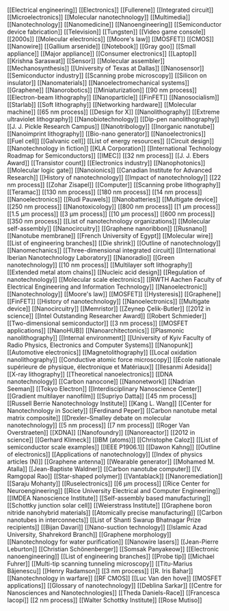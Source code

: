 [[Electrical engineering]]
[[Electronics]]
[[Fullerene]]
[[Integrated circuit]]
[[Microelectronics]]
[[Molecular nanotechnology]]
[[Multimedia]]
[[Nanotechnology]]
[[Nanomedicine]]
[[Nanoengineering]]
[[Semiconductor device fabrication]]
[[Television]]
[[Tungsten]]
[[Video game console]]
[[2000s]]
[[Molecular electronics]]
[[Moore's law]]
[[MOSFET]]
[[CMOS]]
[[Nanowire]]
[[Gallium arsenide]]
[[Notebook]]
[[Gray goo]]
[[Small appliance]]
[[Major appliance]]
[[Consumer electronics]]
[[Laptop]]
[[Krishna Saraswat]]
[[Sensor]]
[[Molecular assembler]]
[[Mechanosynthesis]]
[[University of Texas at Dallas]]
[[Nanosensor]]
[[Semiconductor industry]]
[[Scanning probe microscopy]]
[[Silicon on insulator]]
[[Nanomaterials]]
[[Nanoelectromechanical systems]]
[[Graphene]]
[[Nanorobotics]]
[[Miniaturization]]
[[90 nm process]]
[[Electron-beam lithography]]
[[Nanoparticle]]
[[FinFET]]
[[Nanosocialism]]
[[Starlab]]
[[Soft lithography]]
[[Networking hardware]]
[[Molecular machine]]
[[65 nm process]]
[[Design for X]]
[[Nanolithography]]
[[Extreme ultraviolet lithography]]
[[Nanobiotechnology]]
[[Dip-pen nanolithography]]
[[J. J. Pickle Research Campus]]
[[Nanotribology]]
[[Inorganic nanotube]]
[[Nanoimprint lithography]]
[[Bio-nano generator]]
[[Nanoelectronics]]
[[Fuel cell]]
[[Galvanic cell]]
[[List of energy resources]]
[[Circuit design]]
[[Nanotechnology in fiction]]
[[KLA Corporation]]
[[International Technology Roadmap for Semiconductors]]
[[IMEC]]
[[32 nm process]]
[[J. J. Ebers Award]]
[[Transistor count]]
[[Electronics industry]]
[[Nanophotonics]]
[[Molecular logic gate]]
[[Nanoionics]]
[[Canadian Institute for Advanced Research]]
[[History of nanotechnology]]
[[Impact of nanotechnology]]
[[22 nm process]]
[[Zohar Zisapel]]
[[Computer]]
[[Scanning probe lithography]]
[[Teramac]]
[[130 nm process]]
[[180 nm process]]
[[14 nm process]]
[[Nanoelectronics]]
[[Rudi Pauwels]]
[[Nanobatteries]]
[[Multigate device]]
[[250 nm process]]
[[Nanotoxicology]]
[[800 nm process]]
[[1 µm process]]
[[1.5 µm process]]
[[3 µm process]]
[[10 µm process]]
[[600 nm process]]
[[350 nm process]]
[[List of nanotechnology organizations]]
[[Molecular self-assembly]]
[[Nanocircuitry]]
[[Graphene nanoribbon]]
[[Rusnano]]
[[Nanotube membrane]]
[[French University of Egypt]]
[[Molecular wire]]
[[List of engineering branches]]
[[Die shrink]]
[[Outline of nanotechnology]]
[[Nanomechanics]]
[[Three-dimensional integrated circuit]]
[[International Iberian Nanotechnology Laboratory]]
[[Nanoradio]]
[[Green nanotechnology]]
[[10 nm process]]
[[Multilayer soft lithography]]
[[Extended metal atom chains]]
[[Nucleic acid design]]
[[Regulation of nanotechnology]]
[[Molecular scale electronics]]
[[RWTH Aachen Faculty of Electrical Engineering and Information Technology]]
[[Nanoelectronic]]
[[Nanotechnology]]
[[Moore's law]]
[[MOSFET]]
[[Hysteresis]]
[[Graphene]]
[[FinFET]]
[[History of nanotechnology]]
[[Nanoelectronics]]
[[Multigate device]]
[[Nanocircuitry]]
[[Memristor]]
[[Zeynep Çelik-Butler]]
[[2012 in science]]
[[Intel Outstanding Researcher Award]]
[[Robert Schmieder]]
[[Two-dimensional semiconductor]]
[[3 nm process]]
[[MOSFET applications]]
[[NanoHUB]]
[[Nanoarchitectonics]]
[[Plasmonic nanolithography]]
[[Internal environment]]
[[University of Kyiv Faculty of Radio Physics, Electronics and Computer Systems]]
[[Nanopunk]]
[[Automotive electronics]]
[[Magnetolithography]]
[[Local oxidation nanolithography]]
[[Conductive atomic force microscopy]]
[[École nationale supérieure de physique, électronique et Matériaux]]
[[Ilesanmi Adesida]]
[[X-ray lithography]]
[[Theoretical nanoelectronics]]
[[DNA nanotechnology]]
[[Carbon nanocone]]
[[Nanonetwork]]
[[Nadrian Seeman]]
[[Tokyo Electron]]
[[Interdisciplinary Nanoscience Center]]
[[Gradient multilayer nanofilm]]
[[Supriyo Datta]]
[[45 nm process]]
[[Russell Berrie Nanotechnology Institute]]
[[Kang L. Wang]]
[[Center for Nanotechnology in Society]]
[[Ferdinand Peper]]
[[Carbon nanotube metal matrix composite]]
[[Drexler–Smalley debate on molecular nanotechnology]]
[[5 nm process]]
[[7 nm process]]
[[Roger Van Overstraeten]]
[[XDNA]]
[[Nanofoundry]]
[[Nanoreactor]]
[[2012 in science]]
[[Gerhard Klimeck]]
[[IBM (atoms)]]
[[Christophe Caloz]]
[[List of semiconductor scale examples]]
[[IEEE P1906.1]]
[[Dawon Kahng]]
[[Outline of electronics]]
[[Applications of nanotechnology]]
[[Index of physics articles (N)]]
[[Graphene antenna]]
[[Wearable generator]]
[[Mohamed M. Atalla]]
[[Jean-Baptiste Waldner]]
[[Carbon nanotube computer]]
[[V. Ramgopal Rao]]
[[Star-shaped polymer]]
[[Vantablack]]
[[Nanoremediation]]
[[Saraju Mohanty]]
[[Ruselectronics]]
[[6 µm process]]
[[Rice Center for Neuroengineering]]
[[Rice University Electrical and Computer Engineering]]
[[IMDEA Nanoscience Institute]]
[[Self-assembly based manufacturing]]
[[Schottky junction solar cell]]
[[Weierstrass Institute]]
[[Graphene boron nitride nanohybrid materials]]
[[Atomically precise manufacturing]]
[[Carbon nanotubes in interconnects]]
[[List of Shanti Swarup Bhatnagar Prize recipients]]
[[Bijan Davari]]
[[Nano-suction technology]]
[[Islamic Azad University, Shahrekord Branch]]
[[Graphene morphology]]
[[Nanotechnology for water purification]]
[[Nanowire lasers]]
[[Jean-Pierre Leburton]]
[[Christian Schönenberger]]
[[Somsak Panyakeow]]
[[Electronic nanoengineering]]
[[List of engineering branches]]
[[Probe tip]]
[[Michael Fuhrer]]
[[Multi-tip scanning tunneling microscopy]]
[[Titu-Marius Băjenescu]]
[[Henry Radamson]]
[[3 nm process]]
[[R. Iris Bahar]]
[[Nanotechnology in warfare]]
[[RF CMOS]]
[[Luc Van den hove]]
[[MOSFET applications]]
[[Glossary of nanotechnology]]
[[Deblina Sarkar]]
[[Centre for Nanosciences and Nanotechnologies]]
[[Theda Daniels-Race]]
[[Francesca Iacopi]]
[[2 nm process]]
[[Walter Schottky Institute]]
[[Rose Mutiso]]
